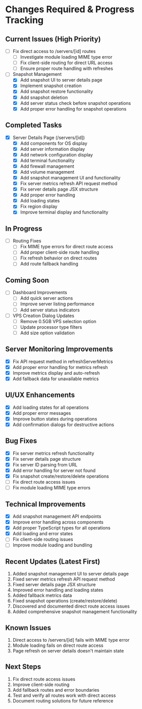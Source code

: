 # Changes Required & Progress Tracking

## Current Issues (High Priority)
- [ ] Fix direct access to /servers/[id] routes
  - [ ] Investigate module loading MIME type error
  - [ ] Fix client-side routing for direct URL access
  - [ ] Ensure proper route handling with refreshes
- [ ] Snapshot Management
  - [x] Add snapshot UI to server details page
  - [x] Implement snapshot creation
  - [x] Add snapshot restore functionality
  - [x] Add snapshot deletion
  - [x] Add server status check before snapshot operations
  - [x] Add proper error handling for snapshot operations

## Completed Tasks
- [x] Server Details Page (/servers/[id])
  - [x] Add components for OS display
  - [x] Add server information display
  - [x] Add network configuration display
  - [x] Add terminal functionality
  - [x] Add firewall management
  - [x] Add volume management
  - [x] Add snapshot management UI and functionality
  - [x] Fix server metrics refresh API request method
  - [x] Fix server details page JSX structure
  - [x] Add proper error handling
  - [x] Add loading states
  - [x] Fix region display
  - [x] Improve terminal display and functionality

## In Progress
- [ ] Routing Fixes
  - [ ] Fix MIME type errors for direct route access
  - [ ] Add proper client-side route handling
  - [ ] Fix refresh behavior on direct routes
  - [ ] Add route fallback handling

## Coming Soon
- [ ] Dashboard Improvements
  - [ ] Add quick server actions
  - [ ] Improve server listing performance
  - [ ] Add server status indicators
- [ ] VPS Creation Dialog Updates
  - [ ] Remove 0.5GB VPS selection option
  - [ ] Update processor type filters
  - [ ] Add size option validation

## Server Monitoring Improvements
- [x] Fix API request method in refreshServerMetrics
- [x] Add proper error handling for metrics refresh
- [x] Improve metrics display and auto-refresh
- [x] Add fallback data for unavailable metrics

## UI/UX Enhancements
- [x] Add loading states for all operations
- [x] Add proper error messages
- [x] Improve button states during operations
- [x] Add confirmation dialogs for destructive actions

## Bug Fixes
- [x] Fix server metrics refresh functionality
- [x] Fix server details page structure
- [x] Fix server ID parsing from URL
- [x] Add error handling for server not found
- [x] Fix snapshot create/restore/delete operations
- [ ] Fix direct route access issues
- [ ] Fix module loading MIME type errors

## Technical Improvements
- [x] Add snapshot management API endpoints
- [x] Improve error handling across components
- [x] Add proper TypeScript types for all operations
- [x] Add loading and error states
- [ ] Fix client-side routing issues
- [ ] Improve module loading and bundling

## Recent Updates (Latest First)
1. Added snapshot management UI to server details page
2. Fixed server metrics refresh API request method
3. Fixed server details page JSX structure
4. Improved error handling and loading states
5. Added fallback metrics data
6. Fixed snapshot operations (create/restore/delete)
7. Discovered and documented direct route access issues
8. Added comprehensive snapshot management functionality

## Known Issues
1. Direct access to /servers/[id] fails with MIME type error
2. Module loading fails on direct route access
3. Page refresh on server details doesn't maintain state

## Next Steps
1. Fix direct route access issues
2. Improve client-side routing
3. Add fallback routes and error boundaries
4. Test and verify all routes work with direct access
5. Document routing solutions for future reference